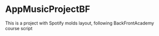 # AppMusicProjectBF
This is a project with Spotify molds layout, following BackFrontAcademy course script
